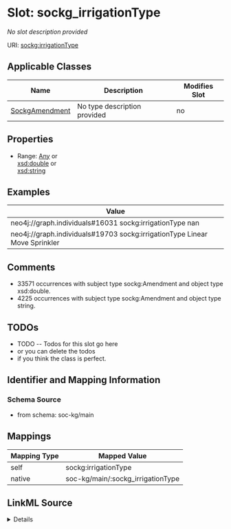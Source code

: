 

# Slot: sockg_irrigationType


_No slot description provided_





URI: [sockg:irrigationType](http://www.semanticweb.org/sockg/ontologies/2024/0/soil-carbon-ontology/irrigationType)



<!-- no inheritance hierarchy -->





## Applicable Classes

| Name | Description | Modifies Slot |
| --- | --- | --- |
| [SockgAmendment](../classes/SockgAmendment.md) | No type description provided |  no  |







## Properties

* Range: [Any](../classes/Any.md)&nbsp;or&nbsp;<br />[xsd:double](http://www.w3.org/2001/XMLSchema#double)&nbsp;or&nbsp;<br />[xsd:string](http://www.w3.org/2001/XMLSchema#string)






## Examples

| Value |
| --- |
| neo4j://graph.individuals#16031 sockg:irrigationType nan |
| neo4j://graph.individuals#19703 sockg:irrigationType Linear Move Sprinkler |

## Comments

* 33571 occurrences with subject type sockg:Amendment and object type xsd:double.
* 4225 occurrences with subject type sockg:Amendment and object type string.

## TODOs

* TODO -- Todos for this slot go here
* or you can delete the todos
* if you think the class is perfect.

## Identifier and Mapping Information







### Schema Source


* from schema: soc-kg/main




## Mappings

| Mapping Type | Mapped Value |
| ---  | ---  |
| self | sockg:irrigationType |
| native | soc-kg/main/:sockg_irrigationType |




## LinkML Source

<details>
```yaml
name: sockg_irrigationType
description: No slot description provided
todos:
- TODO -- Todos for this slot go here
- or you can delete the todos
- if you think the class is perfect.
comments:
- 33571 occurrences with subject type sockg:Amendment and object type xsd:double.
- 4225 occurrences with subject type sockg:Amendment and object type string.
examples:
- value: neo4j://graph.individuals#16031 sockg:irrigationType nan
- value: neo4j://graph.individuals#19703 sockg:irrigationType Linear Move Sprinkler
from_schema: soc-kg/main
rank: 1000
slot_uri: sockg:irrigationType
alias: sockg_irrigationType
domain_of:
- sockg_Amendment
range: Any
any_of:
- range: double
- range: string

```
</details>